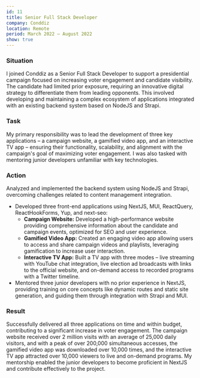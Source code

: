 ```yaml
---
id: 11
title: Senior Full Stack Developer
company: Conddiz
location: Remote
period: March 2022 – August 2022
show: true
---
```


### Situation

I joined Conddiz as a Senior Full Stack Developer to support a presidential campaign focused on increasing voter engagement and candidate visibility. The candidate had limited prior exposure, requiring an innovative digital strategy to differentiate them from leading opponents. This involved developing and maintaining a complex ecosystem of applications integrated with an existing backend system based on NodeJS and Strapi.

### Task

My primary responsibility was to lead the development of three key applications – a campaign website, a gamified video app, and an interactive TV app – ensuring their functionality, scalability, and alignment with the campaign's goal of maximizing voter engagement. I was also tasked with mentoring junior developers unfamiliar with key technologies.

### Action

Analyzed and implemented the backend system using NodeJS and Strapi, overcoming challenges related to content management integration.

- Developed three front-end applications using NextJS, MUI, ReactQuery, ReactHookForms, Yup, and next-seo:
  - **Campaign Website:** Developed a high-performance website providing comprehensive information about the candidate and campaign events, optimized for SEO and user experience.
  - **Gamified Video App:** Created an engaging video app allowing users to access and share campaign videos and playlists, leveraging gamification to increase user interaction.
  - **Interactive TV App:** Built a TV app with three modes – live streaming with YouTube chat integration, live election ad broadcasts with links to the official website, and on-demand access to recorded programs with a Twitter timeline.
- Mentored three junior developers with no prior experience in NextJS, providing training on core concepts like dynamic routes and static site generation, and guiding them through integration with Strapi and MUI.

### Result

Successfully delivered all three applications on time and within budget, contributing to a significant increase in voter engagement. The campaign website received over 2 million visits with an average of 25,000 daily visitors, and with a peak of over 200,000 simultaneous accesses, the gamified video app was downloaded over 10,000 times, and the interactive TV app attracted over 10,000 viewers to live and on-demand programs. My mentorship enabled the junior developers to become proficient in NextJS and contribute effectively to the project.
